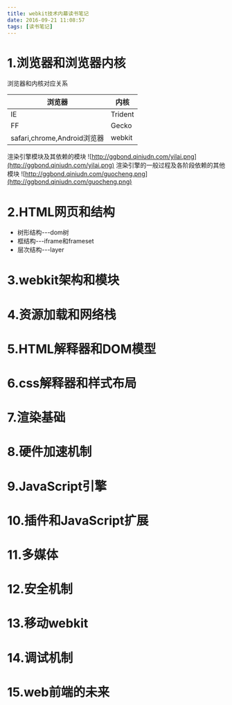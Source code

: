 ```yaml
---
title: webkit技术内幕读书笔记
date: 2016-09-21 11:08:57
tags: [读书笔记]
---
```

# 1.浏览器和浏览器内核
浏览器和内核对应关系

|浏览器|内核|
|-----|-----|
|IE|Trident|
|FF|Gecko|
|safari,chrome,Android浏览器|webkit|


渲染引擎模块及其依赖的模块
![http://ggbond.qiniudn.com/yilai.png](http://ggbond.qiniudn.com/yilai.png)
渲染引擎的一般过程及各阶段依赖的其他模块
![http://ggbond.qiniudn.com/guocheng.png](http://ggbond.qiniudn.com/guocheng.png)
# 2.HTML网页和结构
* 树形结构---dom树
* 框结构---iframe和frameset
* 层次结构---layer

# 3.webkit架构和模块
# 4.资源加载和网络栈
# 5.HTML解释器和DOM模型
# 6.css解释器和样式布局
# 7.渲染基础
# 8.硬件加速机制
# 9.JavaScript引擎
# 10.插件和JavaScript扩展
# 11.多媒体
# 12.安全机制
# 13.移动webkit
# 14.调试机制
# 15.web前端的未来
